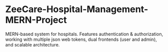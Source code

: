 # ZeeCare-Hospital-Management-MERN-Project
MERN-based system for hospitals. Features authentication &amp; authorization, working with multiple json web tokens, dual frontends (user and admin), and scalable architecture.
